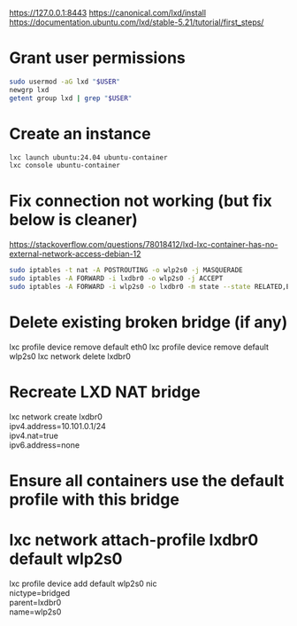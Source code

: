 https://127.0.0.1:8443
https://canonical.com/lxd/install
https://documentation.ubuntu.com/lxd/stable-5.21/tutorial/first_steps/

# Grant user permissions
```bash
sudo usermod -aG lxd "$USER"
newgrp lxd
getent group lxd | grep "$USER"
```

# Create an instance
```bash
lxc launch ubuntu:24.04 ubuntu-container
lxc console ubuntu-container
```
# Fix connection not working (but fix below is cleaner)
https://stackoverflow.com/questions/78018412/lxd-lxc-container-has-no-external-network-access-debian-12

```bash
sudo iptables -t nat -A POSTROUTING -o wlp2s0 -j MASQUERADE 
sudo iptables -A FORWARD -i lxdbr0 -o wlp2s0 -j ACCEPT 
sudo iptables -A FORWARD -i wlp2s0 -o lxdbr0 -m state --state RELATED,ESTABLISHED -j ACCEPT
```

# Delete existing broken bridge (if any)
lxc profile device remove default eth0
lxc profile device remove default wlp2s0
lxc network delete lxdbr0

# Recreate LXD NAT bridge
lxc network create lxdbr0 \
  ipv4.address=10.101.0.1/24 \
  ipv4.nat=true \
  ipv6.address=none

# Ensure all containers use the default profile with this bridge
# lxc network attach-profile lxdbr0 default wlp2s0

<!-- 
lxc profile device add default eth0 nic \
  nictype=bridged \
  parent=lxdbr0 \
  name=eth0 
-->

lxc profile device add default wlp2s0 nic \
  nictype=bridged \
  parent=lxdbr0 \
  name=wlp2s0